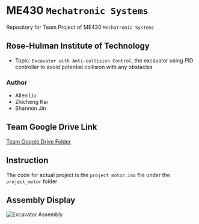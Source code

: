 # ME430 `Mechatronic Systems`
Repository for Team Project of ME430 `Mechatronic Systems`
## Rose-Hulman Institute of Technology
 - Topic: `Excavator with Anti-collision Control`, the excavator using PID controller to avoid potential collision with any obstacles
### Author
 - Allen Liu
 - Zhicheng Kai
 - Shannon Jin
 ## Team Google Drive Link
 [Team Google Drive Folder](https://drive.google.com/drive/folders/1gOOvGnefZ6KSsOD7Iz33mTfya7JrbwNx?usp=sharing)
 ## Instruction
 The code for actual project is the `project_motor.ino` file under the `project_motor` folder
 ## Assembly Display
 ![Excavator Assembly](https://github.com/rhit-liuj9/ME430_Team_Project/blob/master/Wechat_Image_20200820022800.jpg?raw=true)
